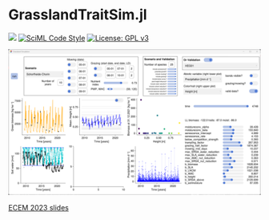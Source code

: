 # GrasslandTraitSim.jl
[![][docs-dev-img]][docs-dev-url] [![SciML Code Style](https://img.shields.io/badge/code%20style-SciML-blue)](https://github.com/SciML/SciMLStyle) [![License: GPL v3](https://img.shields.io/badge/License-GPL%20v3-blue.svg)](https://www.gnu.org/licenses/gpl-3.0)

[docs-dev-img]: https://img.shields.io/badge/docs-dev-blue.svg
[docs-dev-url]: https://felixnoessler.github.io/GrasslandTraitSim.jl/dev/

![model overview](assets/screenshot.png)

[ECEM 2023 slides](assets/ECEM_2023_presentation.pdf)

